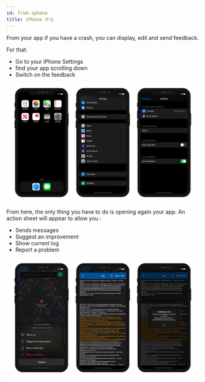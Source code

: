 ```yaml
---
id: from-iphone
title: iPhone から
---
```


From your app if you have a crash, you can display, edit and send feedback.

For that:
* Go to your iPhone Settings
* find your app scrolling down
* Switch on the feedback

![Activate feedback and logs](img/activate-feedback-logs.png)

From here, the only thing you have to do is opening again your app. An action sheet will appear to allow you :
* Sends messages
* Suggest an improvement
* Show current log
* Report a problem

![Display and send logs](img/display-send-logs.png)


